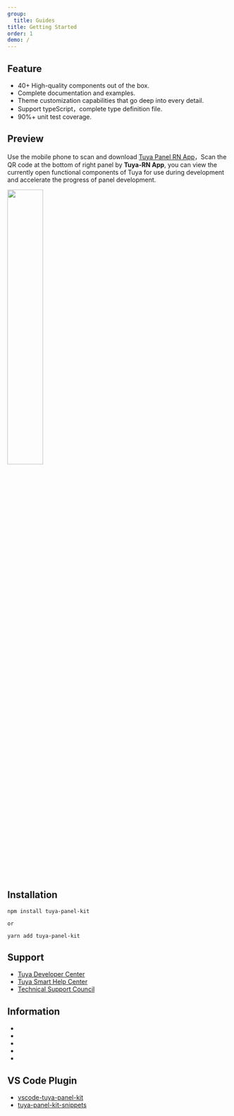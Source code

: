 ```yaml
---
group:
  title: Guides
title: Getting Started
order: 1
demo: /
---
```


## Feature

- 40+ High-quality components out of the box.
- Complete documentation and examples.
- Theme customization capabilities that go deep into every detail.
- Support typeScript，complete type definition file.
- 90%+ unit test coverage.

## Preview

Use the mobile phone to scan and download [Tuya Panel RN App](https://smartapp.tuya.com/typaneldev?lang=en)，Scan the QR code at the bottom of right panel by **Tuya-RN App**, you can view the currently open functional components of Tuya for use during development and accelerate the progress of panel development.

<img src="https://images.tuyacn.com/rms-static/ca198dc0-e906-11eb-b60d-0f9713885502-1626750093468.png?tyName=20210720docs-start-qrcode.png" width="40%" height="40%" />

## Installation

```shell
npm install tuya-panel-kit

or

yarn add tuya-panel-kit
```

## Support

- [Tuya Developer Center](https://developer.tuya.com/en/)
- [Tuya Smart Help Center](https://support.tuya.com/en/help)
- [Technical Support Council](https://iot.tuya.com/council/)

## Information

- <ShieldsValue data="https://panel-docs.tuyacn.com/shields.json" name="npm@latest" href="https://www.npmjs.com/package/tuya-panel-kit"></ShieldsValue>
- <ShieldsValue data="https://panel-docs.tuyacn.com/shields.json" name="license"></ShieldsValue>
- <ShieldsValue data="https://panel-docs.tuyacn.com/shields.json" name="commitizen" href="http://commitizen.github.io/cz-cli/"></ShieldsValue>
- <ShieldsValue data="https://panel-docs.tuyacn.com/shields.json" name="Conventional Commits" href="https://conventionalcommits.org"></ShieldsValue>
- <ShieldsValue data="https://panel-docs.tuyacn.com/shields.json" name="codecov" href="https://codecov.io/gh/tuya/tuya-panel-kit"></ShieldsValue>

## VS Code Plugin

- [vscode-tuya-panel-kit](https://marketplace.visualstudio.com/items?itemName=youngjuning.vscode-tuya-panel-kit)
- [tuya-panel-kit-snippets](https://marketplace.visualstudio.com/items?itemName=youngjuning.tuya-panel-kit-snippets)

